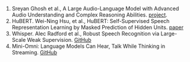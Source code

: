 1. Sreyan Ghosh et al., A Large Audio-Language Model with Advanced Audio Understanding and Complex Reasoning Abilities. [project](https://sreyan88.github.io/gamaaudio/).
2. HuBERT. Wei-Ning Hsu, et al., HuBERT: Self-Supervised Speech Representation Learning by Masked Prediction of Hidden Units. [paper](https://arxiv.org/abs/2106.07447)
3. Whisper. Alec Radford et al., Robust Speech Recognition via Large-Scale Weak Supervision. [GitHub](https://arxiv.org/abs/2212.04356)
4. Mini-Omni: Language Models Can Hear, Talk While Thinking in Streaming. [GitHub](https://github.com/gpt-omni/mini-omni)
